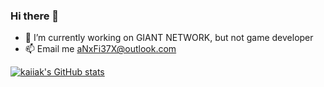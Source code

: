 ### Hi there 👋

- 🔭 I’m currently working on GIANT NETWORK, but not game developer
- 📫 Email me [aNxFi37X@outlook.com](mailto:aNxFi37X@outlook.com)

[![kaiiak's GitHub stats](https://github-readme-stats-sigma-five.vercel.app/api?username=kaiiak&count_private=true&show_icons=true&theme=graywhite)](https://github.com/anuraghazra/github-readme-stats)



<!-- 
**kaiiak/kaiiak** is a ✨ _special_ ✨ repository because its `README.md` (this file) appears on your GitHub profile.

Here are some ideas to get you started:

- 🌱 I’m currently learning ...
- 👯 I’m looking to collaborate on ...
- 🤔 I’m looking for help with ...
- 💬 Ask me about ...
- 😄 Pronouns: ...
- ⚡ Fun fact: ... 
- -->

